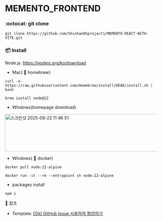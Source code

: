 # MEMENTO_FRONTEND

### :octocat: git clone
```
git clone https://github.com/ShinhanDSproject1/MEMENTO-REACT-WITH-VITE.git
```

### 📦 Install
Node.js: https://nodejs.org/ko/download

- Mac( :beer: homebrew)
```
curl -o- https://raw.githubusercontent.com/Homebrew/install/HEAD/install.sh | bash
```
```
brew install node@22
```

- Windows(homepage download)
<img width="805" height="123" alt="스크린샷 2025-08-22 11 46 51" src="https://github.com/user-attachments/assets/2a54ef7a-d6d0-48ac-a7b4-686bb4ab68c4" />

- Windows( :whale: docker)
```
docker pull node:22-alpine
```
```
docker run -it --rm --entrypoint sh node:22-alpine
```

- packages install
```
npm i
```

📎 참조
<br>
- Template: <a href = "https://mynamesieun.github.io/git/GitHub-Issue-%EC%82%AC%EC%9A%A9%ED%95%98%EC%97%AC-%ED%98%91%EC%97%85%ED%95%98%EA%B8%B0/"/>[Git] GitHub Isuue 사용하여 협업하기</a>
